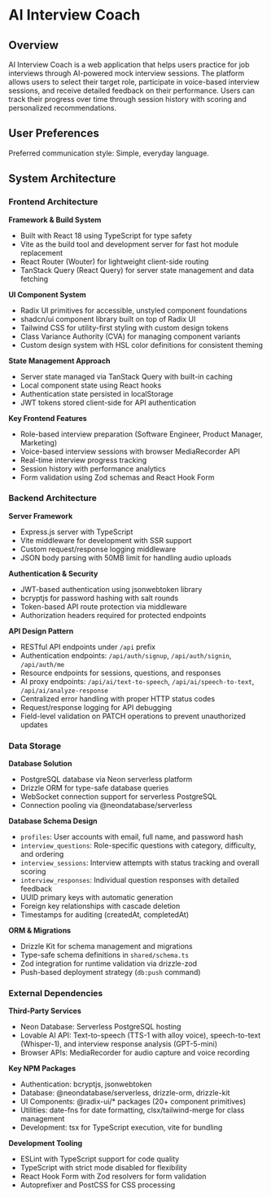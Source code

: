 # AI Interview Coach

## Overview

AI Interview Coach is a web application that helps users practice for job interviews through AI-powered mock interview sessions. The platform allows users to select their target role, participate in voice-based interview sessions, and receive detailed feedback on their performance. Users can track their progress over time through session history with scoring and personalized recommendations.

## User Preferences

Preferred communication style: Simple, everyday language.

## System Architecture

### Frontend Architecture

**Framework & Build System**
- Built with React 18 using TypeScript for type safety
- Vite as the build tool and development server for fast hot module replacement
- React Router (Wouter) for lightweight client-side routing
- TanStack Query (React Query) for server state management and data fetching

**UI Component System**
- Radix UI primitives for accessible, unstyled component foundations
- shadcn/ui component library built on top of Radix UI
- Tailwind CSS for utility-first styling with custom design tokens
- Class Variance Authority (CVA) for managing component variants
- Custom design system with HSL color definitions for consistent theming

**State Management Approach**
- Server state managed via TanStack Query with built-in caching
- Local component state using React hooks
- Authentication state persisted in localStorage
- JWT tokens stored client-side for API authentication

**Key Frontend Features**
- Role-based interview preparation (Software Engineer, Product Manager, Marketing)
- Voice-based interview sessions with browser MediaRecorder API
- Real-time interview progress tracking
- Session history with performance analytics
- Form validation using Zod schemas and React Hook Form

### Backend Architecture

**Server Framework**
- Express.js server with TypeScript
- Vite middleware for development with SSR support
- Custom request/response logging middleware
- JSON body parsing with 50MB limit for handling audio uploads

**Authentication & Security**
- JWT-based authentication using jsonwebtoken library
- bcryptjs for password hashing with salt rounds
- Token-based API route protection via middleware
- Authorization headers required for protected endpoints

**API Design Pattern**
- RESTful API endpoints under `/api` prefix
- Authentication endpoints: `/api/auth/signup`, `/api/auth/signin`, `/api/auth/me`
- Resource endpoints for sessions, questions, and responses
- AI proxy endpoints: `/api/ai/text-to-speech`, `/api/ai/speech-to-text`, `/api/ai/analyze-response`
- Centralized error handling with proper HTTP status codes
- Request/response logging for API debugging
- Field-level validation on PATCH operations to prevent unauthorized updates

### Data Storage

**Database Solution**
- PostgreSQL database via Neon serverless platform
- Drizzle ORM for type-safe database queries
- WebSocket connection support for serverless PostgreSQL
- Connection pooling via @neondatabase/serverless

**Database Schema Design**
- `profiles`: User accounts with email, full name, and password hash
- `interview_questions`: Role-specific questions with category, difficulty, and ordering
- `interview_sessions`: Interview attempts with status tracking and overall scoring
- `interview_responses`: Individual question responses with detailed feedback
- UUID primary keys with automatic generation
- Foreign key relationships with cascade deletion
- Timestamps for auditing (createdAt, completedAt)

**ORM & Migrations**
- Drizzle Kit for schema management and migrations
- Type-safe schema definitions in `shared/schema.ts`
- Zod integration for runtime validation via drizzle-zod
- Push-based deployment strategy (`db:push` command)

### External Dependencies

**Third-Party Services**
- Neon Database: Serverless PostgreSQL hosting
- Lovable AI API: Text-to-speech (TTS-1 with alloy voice), speech-to-text (Whisper-1), and interview response analysis (GPT-5-mini)
- Browser APIs: MediaRecorder for audio capture and voice recording

**Key NPM Packages**
- Authentication: bcryptjs, jsonwebtoken
- Database: @neondatabase/serverless, drizzle-orm, drizzle-kit
- UI Components: @radix-ui/* packages (20+ component primitives)
- Utilities: date-fns for date formatting, clsx/tailwind-merge for class management
- Development: tsx for TypeScript execution, vite for bundling

**Development Tooling**
- ESLint with TypeScript support for code quality
- TypeScript with strict mode disabled for flexibility
- React Hook Form with Zod resolvers for form validation
- Autoprefixer and PostCSS for CSS processing